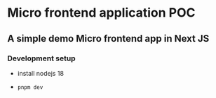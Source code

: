 # Micro frontend application POC

## A simple demo Micro frontend app in Next JS

### Development setup

-   install nodejs 18
-   ```
    pnpm dev
    ```
